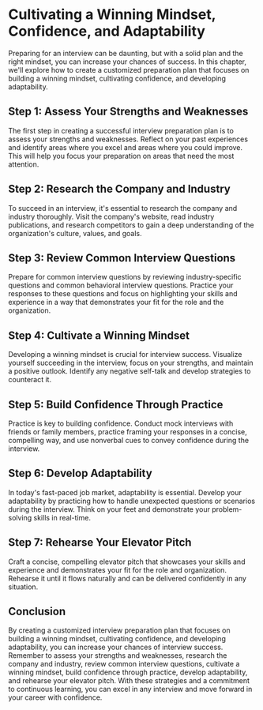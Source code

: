 Cultivating a Winning Mindset, Confidence, and Adaptability
=====================================================================================================================

Preparing for an interview can be daunting, but with a solid plan and the right mindset, you can increase your chances of success. In this chapter, we'll explore how to create a customized preparation plan that focuses on building a winning mindset, cultivating confidence, and developing adaptability.

Step 1: Assess Your Strengths and Weaknesses
--------------------------------------------

The first step in creating a successful interview preparation plan is to assess your strengths and weaknesses. Reflect on your past experiences and identify areas where you excel and areas where you could improve. This will help you focus your preparation on areas that need the most attention.

Step 2: Research the Company and Industry
-----------------------------------------

To succeed in an interview, it's essential to research the company and industry thoroughly. Visit the company's website, read industry publications, and research competitors to gain a deep understanding of the organization's culture, values, and goals.

Step 3: Review Common Interview Questions
-----------------------------------------

Prepare for common interview questions by reviewing industry-specific questions and common behavioral interview questions. Practice your responses to these questions and focus on highlighting your skills and experience in a way that demonstrates your fit for the role and the organization.

Step 4: Cultivate a Winning Mindset
-----------------------------------

Developing a winning mindset is crucial for interview success. Visualize yourself succeeding in the interview, focus on your strengths, and maintain a positive outlook. Identify any negative self-talk and develop strategies to counteract it.

Step 5: Build Confidence Through Practice
-----------------------------------------

Practice is key to building confidence. Conduct mock interviews with friends or family members, practice framing your responses in a concise, compelling way, and use nonverbal cues to convey confidence during the interview.

Step 6: Develop Adaptability
----------------------------

In today's fast-paced job market, adaptability is essential. Develop your adaptability by practicing how to handle unexpected questions or scenarios during the interview. Think on your feet and demonstrate your problem-solving skills in real-time.

Step 7: Rehearse Your Elevator Pitch
------------------------------------

Craft a concise, compelling elevator pitch that showcases your skills and experience and demonstrates your fit for the role and organization. Rehearse it until it flows naturally and can be delivered confidently in any situation.

Conclusion
----------

By creating a customized interview preparation plan that focuses on building a winning mindset, cultivating confidence, and developing adaptability, you can increase your chances of interview success. Remember to assess your strengths and weaknesses, research the company and industry, review common interview questions, cultivate a winning mindset, build confidence through practice, develop adaptability, and rehearse your elevator pitch. With these strategies and a commitment to continuous learning, you can excel in any interview and move forward in your career with confidence.
